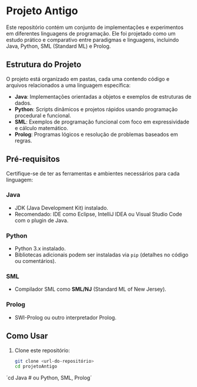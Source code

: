 # Projeto Antigo

Este repositório contém um conjunto de implementações e experimentos em diferentes linguagens de programação. Ele foi projetado como um estudo prático e comparativo entre paradigmas e linguagens, incluindo Java, Python, SML (Standard ML) e Prolog.

## Estrutura do Projeto

O projeto está organizado em pastas, cada uma contendo código e arquivos relacionados a uma linguagem específica:

- **Java**: Implementações orientadas a objetos e exemplos de estruturas de dados.
- **Python**: Scripts dinâmicos e projetos rápidos usando programação procedural e funcional.
- **SML**: Exemplos de programação funcional com foco em expressividade e cálculo matemático.
- **Prolog**: Programas lógicos e resolução de problemas baseados em regras.

## Pré-requisitos

Certifique-se de ter as ferramentas e ambientes necessários para cada linguagem:

### Java
- JDK (Java Development Kit) instalado.
- Recomendado: IDE como Eclipse, IntelliJ IDEA ou Visual Studio Code com o plugin de Java.

### Python
- Python 3.x instalado.
- Bibliotecas adicionais podem ser instaladas via `pip` (detalhes no código ou comentários).

### SML
- Compilador SML como **SML/NJ** (Standard ML of New Jersey).

### Prolog
- SWI-Prolog ou outro interpretador Prolog.

## Como Usar

1. Clone este repositório:
   ```bash
   git clone <url-do-repositório>
   cd projetoAntigo

´cd Java  # ou Python, SML, Prolog´

